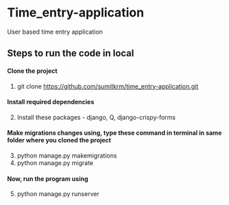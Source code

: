 # Time_entry-application

User based time entry application

## Steps to run the code in local

#### Clone the project
1. git clone https://github.com/sumitkrm/time_entry-application.git

#### Install required dependencies
2. Install these packages - django, Q, django-crispy-forms

#### Make migrations changes using, type these command in terminal in same folder where you cloned the project
3. python manage.py makemigrations
4. python manage.py migrate

#### Now, run the program using
5. python manage.py runserver


